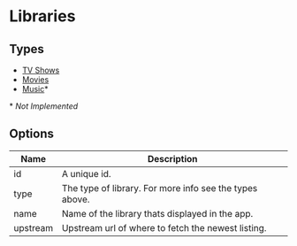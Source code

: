 # Libraries

## Types

- [TV Shows](./Series.md)
- [Movies](./Movies.md)
- [Music](./Music.md)\*

\* _Not Implemented_

## Options

| Name | Description |
| - | - |
| id | A unique id. |
| type | The type of library. For more info see the types above. |
| name | Name of the library thats displayed in the app. |
| upstream | Upstream url of where to fetch the newest listing. |

